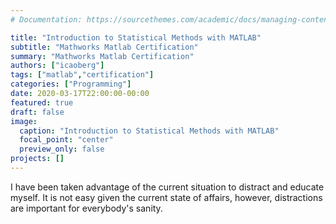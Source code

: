 ```yaml
---
# Documentation: https://sourcethemes.com/academic/docs/managing-content/

title: "Introduction to Statistical Methods with MATLAB"
subtitle: "Mathworks Matlab Certification"
summary: "Mathworks Matlab Certification"
authors: ["icaoberg"]
tags: ["matlab","certification"]
categories: ["Programming"]
date: 2020-03-17T22:00:00-00:00
featured: true
draft: false
image:
  caption: "Introduction to Statistical Methods with MATLAB"
  focal_point: "center"
  preview_only: false
projects: []
---
```


I have been taken advantage of the current situation to distract and educate myself. It is not easy given the current state of affairs, however, distractions are important for everybody's sanity.
